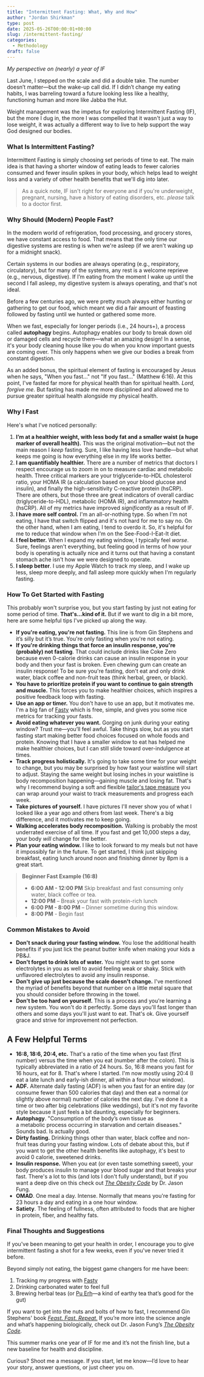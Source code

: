 ```yaml
---
title: "Intermittent Fasting: What, Why and How"
author: "Jordan Shirkman"
type: post
date: 2025-05-26T00:00:01+00:00
slug: /intermittent-fasting/
categories:
  - Methodology
draft: false
---
```

*My perspective on (nearly) a year of IF*

Last June, I stepped on the scale and did a double take. The number doesn’t matter—but the wake-up call did. If I didn’t change my eating habits, I was barreling toward a future looking less like a healthy, functioning human and more like Jabba the Hut.

Weight management was the impetus for exploring Intermittent Fasting (IF), but the more I dug in, the more I was compelled that it wasn't just a way to lose weight, it was actually a different way to live to help support the way God designed our bodies.

### What Is Intermittent Fasting?

Intermittent Fasting is simply choosing set periods of time to eat. The main idea is that having a shorter window of eating leads to fewer calories consumed and fewer insulin spikes in your body, which helps lead to weight loss and a variety of other health benefits that we'll dig into later.

>As a quick note, IF isn't right for everyone and if you're underweight, pregnant, nursing, have a history of eating disorders, etc. *please* talk to a doctor first.

### Why Should (Modern) People Fast?

In the modern world of refrigeration, food processing, and grocery stores, we have constant access to food. That means that the only time our digestive systems are resting is when we're asleep (if we aren't waking up for a midnight snack).

Certain systems in our bodies are always operating (e.g., respiratory, circulatory), but for many of the systems, any rest is a welcome reprieve (e.g., nervous, digestive). If I’m eating from the moment I wake up until the second I fall asleep, my digestive system is always operating, and that's not ideal.

Before a few centuries ago, we were pretty much always either hunting or gathering to get our food, which meant we did a fair amount of feasting followed by fasting until we hunted or gathered some more. 

When we fast, especially for longer periods (i.e., 24 hours+), a process called **autophagy** begins. Autophagy enables our body to break down old or damaged cells and recycle them—what an amazing design! In a sense, it's your body cleaning house like you do when you know important guests are coming over. This only happens when we give our bodies a break from constant digestion. 

As an added bonus, the spiritual element of fasting is encouraged by Jesus when he says, "When you fast..." not "If you fast..." (Matthew 6:16). At this point, I've fasted far more for physical health than for spiritual health. *Lord, forgive me.* But fasting has made me more disciplined and allowed me to pursue greater spiritual health alongside my physical health.

### Why I Fast

Here's what I've noticed personally:

1. **I’m at a healthier weight, with less body fat and a smaller waist (a huge marker of overall health).** This was the original motivation—but not the main reason I _keep_ fasting. Sure, I like having less love handle—but what keeps me going is how everything else in my life works better.
2. **I am quantifiably healthier.** There are a number of metrics that doctors I respect encourage us to zoom in on to measure cardiac and metabolic health. Three critical markers are your triglyceride-to-HDL cholesterol ratio, your HOMA IR (a calculation based on your blood glucose and insulin), and finally the high-sensitivity C-reactive protein (hsCRP). There are others, but those three are great indicators of overall cardiac (triglyceride-to-HDL), metabolic (HOMA IR), and inflammatory health (hsCRP). All of my metrics have improved *significantly* as a result of IF.
3. **I have more self control.**  I'm an all-or-nothing type. So when I'm not eating, I have that switch flipped and it's not hard for me to say no. On the other hand, when I am eating, I tend to overdo it. So, it's helpful for me to reduce that window when I'm on the See-Food-I-Eat-It diet.
4. **I feel better.** When I expand my eating window, I typically feel *worse*. Sure, feelings aren't everything, but feeling good in terms of how your body is operating is actually nice and it turns out that having a constant stomach ache isn't how we were designed to operate.
5. **I sleep better**. I use my Apple Watch to track my sleep, and I wake up less, sleep more deeply, and fall asleep more quickly when I'm regularly fasting.

### How To Get Started with Fasting

This probably won't surprise you, but you start fasting by just not eating for some period of time. **That's...kind of it.** But if we want to dig in a bit more, here are some helpful tips I've picked up along the way.

- **If you're eating, you're not fasting.** This line is from Gin Stephens and it’s silly but it’s true. You're only fasting when you're not eating. 
- **If you're drinking things that force an insulin response, you're (probably) not fasting**. That could include drinks like Coke Zero because even 0-calorie drinks can cause an insulin response in your body and then your fast is broken. Even chewing gum can create an insulin response! To be sure you're fasting, don't eat and only drink water, black coffee and non-fruit teas (think herbal, green, or black).
- **You have to prioritize protein if you want to continue to gain strength and muscle.** This forces you to make healthier choices, which inspires a positive feedback loop with fasting.
- **Use an app or timer.** You don't have to use an app, but it motivates me. I'm a big fan of [Fasty](https://apps.apple.com/app/id6448909309) which is free, simple, and gives you some nice metrics for tracking your fasts.
- **Avoid eating whatever you want.** Gorging on junk during your eating window? Trust me—you’ll feel awful. Take things slow, but as you start fasting start making better food choices focused on whole foods and protein. Knowing that I have a smaller window to eat has helped me make healthier choices, but I can still slide toward over-indulgence at times.
- **Track progress holistically.**  It's going to take some time for your weight to change, but you may be surprised by how fast your waistline will start to adjust. Staying the same weight but losing inches in your waistline is body recomposition happening—gaining muscle and losing fat. That's why I recommend buying a soft and flexible [tailor's tape measure](https://www.amazon.com/dp/B07WG5B464?tag=thepoiofimp-20) you can wrap around your waist to track measurements and progress each week.
- **Take pictures of yourself.** I have pictures I'll never show you of what I looked like a year ago and others from last week. There's a big difference, and it motivates me to keep going.
- **Walking accelerates body recomposition.** Walking is probably the most underrated exercise of all time. If you fast and get 10,000 steps a day, your body *will* change for the better.
- **Plan your eating window.** I like to look forward to my meals but not have it impossibly far in the future. To get started, I think just skipping breakfast, eating lunch around noon and finishing dinner by 8pm is a great start.

> **Beginner Fast Example (16:8)**
> - **6:00 AM - 12:00 PM** Skip breakfast and fast consuming only water, black coffee or tea.
> - **12:00 PM** – Break your fast with protein-rich lunch  
> - **6:00 PM - 8:00 PM** – Dinner sometime during this window.
> - **8:00 PM** - Begin fast

### Common Mistakes to Avoid

- **Don't snack during your fasting window.** You lose the additional health benefits if you just lick the peanut butter knife when making your kids a PB&J.
- **Don't forget to drink lots of water.** You might want to get some electrolytes in you as well to avoid feeling weak or shaky. Stick with unflavored electrolytes to avoid any insulin response.
- **Don't give up just because the scale doesn't change.** I've mentioned the myriad of benefits beyond that number on a little metal square that you should consider before throwing in the towel.
- **Don't be too hard on yourself.** This is a process and you're learning a new system. You won't do it perfectly. Some days you'll fast longer than others and some days you'll just want to eat. That's ok. Give yourself grace and strive for improvement not perfection.

## A Few Helpful Terms

- **16:8, 18:6, 20:4, etc.** That's a ratio of the time when you fast (first number) versus the time when you eat (number after the colon). This is typically abbreviated in a ratio of 24 hours. So, 16:8 means you fast for 16 hours, eat for 8. That's where I started. I'm now mostly using 20:4 (I eat a late lunch and early-ish dinner, all within a four-hour window). 
- **ADF.** Alternate daily fasting (ADF) is when you fast for an entire day (or consume fewer than 500 calories that day) and then eat a normal (or slightly above normal) number of calories the next day. I've done it a time or two after big celebrations (like weddings), but it's not my favorite style because it just feels a bit daunting, especially for beginners.
- **Autophagy**. "Consumption of the body’s own tissue as a metabolic process occurring in starvation and certain diseases." Sounds bad. Is actually good.
- **Dirty fasting.** Drinking things other than water, black coffee and non-fruit teas during your fasting window. Lots of debate about this, but if you want to get the other health benefits like autophagy, it's best to avoid 0 calorie, sweetened drinks. 
- **Insulin response.** When you eat (or even taste something sweet), your body produces insulin to manage your blood sugar and that breaks your fast. There's a lot to this (and lots I don't fully understand), but if you want a deep dive on this check out *[The Obesity Code](https://www.amazon.com/dp/B01C6D0LCK?tag=thepoiofimp-20)* by Dr. Jason Fung.
- **OMAD**. One meal a day. Intense. Normally that means you're fasting for 23 hours a day and eating in a one hour window.
- **Satiety**. The feeling of fullness, often attributed to foods that are higher in protein, fiber, and healthy fats. 

### Final Thoughts and Suggestions

If you've been meaning to get your health in order, I encourage you to give intermittent fasting a shot for a few weeks, even if you've never tried it before. 

Beyond simply not eating, the biggest game changers for me have been:

1.	Tracking my progress with [Fasty](https://apps.apple.com/app/id6448909309)
2.	Drinking carbonated water to feel full
3.	Brewing herbal teas (or [Pu Erh](https://www.amazon.com/dp/B0894STBLG?tag=thepoiofimp-20)—a kind of earthy tea that’s good for the gut)

If you want to get into the nuts and bolts of how to fast, I recommend Gin Stephens' book *[Feast. Fast. Repeat.](https://www.amazon.com/dp/B0818B89T8?tag=thepoiofimp-20)* If you’re more into the science angle and what’s happening biologically, check out Dr. Jason Fung’s *[The Obesity Code](https://www.amazon.com/dp/B01C6D0LCK?tag=thepoiofimp-20).*

This summer marks one year of IF for me and it’s not the finish line, but a new baseline for health and discipline.

Curious? Shoot me a message. If you start, let me know—I’d love to hear your story, answer questions, or just cheer you on.
